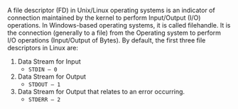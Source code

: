 
A file descriptor (FD) in Unix/Linux operating systems is an indicator of connection maintained by the kernel to perform Input/Output (I/O) operations. In Windows-based operating systems, it is called filehandle. It is the connection (generally to a file) from the Operating system to perform I/O operations (Input/Output of Bytes). By default, the first three file descriptors in Linux are:

1. Data Stream for Input
    - `STDIN – 0`
2. Data Stream for Output
    - `STDOUT – 1`
3. Data Stream for Output that relates to an error occurring.
    - `STDERR – 2`